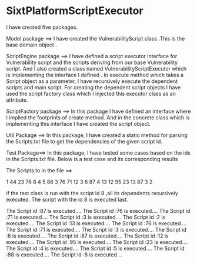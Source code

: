 # SixtPlatformScriptExecutor

I have created five packages. 

 Model package ==> I have created the VulnerabilityScript class .This is the base domain object .

 ScriptEngine package ==> I have defined a script executor interface for Vulnerability script and  the scripts deriving from our base Vulnerability script. And I also created a class named VulnerabilityScriptExecutor which is implementing the interface I defined . In execute method which takes a Script object as a parameter, I have recursively execute the dependent scripts and main script. For creating the dependent script objects I have used the script factory class which I injected this executor class as an attribute.
 
 ScriptFactory package ==> In this package I have defined an interface where I implied the footprints of create method. And in the concrete class which is implementing this interface I have created the script object.
 
 Util Package ==> In this package, I have created a static method for parsing  the Scripts.txt file to get the dependencies of the given script id. 
 
 Test Package==> In this package, I have tested some cases based on the ids in the Scripts.txt file. Below is a test case and its corresponding results
 
The Scripts to in the file ==>

1 44 23 76
8 4 5 88
3 76 71
12 3 6 87
4 13 12 95 23
13 87 3 2

if the test class is run with the script id 8 ,all its dependents recursively executed. The script with the id 8 is executed last.

The Script id :87 is executed....
The Script id :76 is executed....
The Script id :71 is executed....
The Script id :3 is executed....
The Script id :2 is executed....
The Script id :13 is executed....
The Script id :76 is executed....
The Script id :71 is executed....
The Script id :3 is executed....
The Script id :6 is executed....
The Script id :87 is executed....
The Script id :12 is executed....
The Script id :95 is executed....
The Script id :23 is executed....
The Script id :4 is executed....
The Script id :5 is executed....
The Script id :88 is executed....
The Script id :8 is executed....






